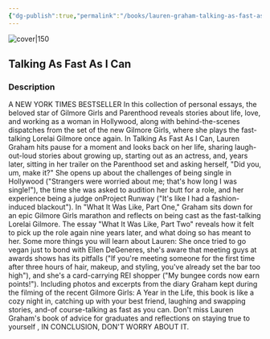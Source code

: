 ```yaml
---
{"dg-publish":true,"permalink":"/books/lauren-graham-talking-as-fast-as-i-can/","title":"\"Talking As Fast As I Can\"","tags":["essay","autobiography"]}
---
```




![cover|150](http://books.google.com/books/content?id=lob1DAAAQBAJ&printsec=frontcover&img=1&zoom=1&edge=curl&source=gbs_api)

## Talking As Fast As I Can

### Description

A NEW YORK TIMES BESTSELLER In this collection of personal essays, the beloved star of Gilmore Girls and Parenthood reveals stories about life, love, and working as a woman in Hollywood, along with behind-the-scenes dispatches from the set of the new Gilmore Girls, where she plays the fast-talking Lorelai Gilmore once again. In Talking As Fast As I Can, Lauren Graham hits pause for a moment and looks back on her life, sharing laugh-out-loud stories about growing up, starting out as an actress, and, years later, sitting in her trailer on the Parenthood set and asking herself, "Did you, um, make it?" She opens up about the challenges of being single in Hollywood ("Strangers were worried about me; that's how long I was single!"), the time she was asked to audition her butt for a role, and her experience being a judge onProject Runway ("It's like I had a fashion-induced blackout"). In "What It Was Like, Part One," Graham sits down for an epic Gilmore Girls marathon and reflects on being cast as the fast-talking Lorelai Gilmore. The essay "What It Was Like, Part Two" reveals how it felt to pick up the role again nine years later, and what doing so has meant to her. Some more things you will learn about Lauren: She once tried to go vegan just to bond with Ellen DeGeneres, she's aware that meeting guys at awards shows has its pitfalls ("If you're meeting someone for the first time after three hours of hair, makeup, and styling, you've already set the bar too high"), and she's a card-carrying REI shopper ("My bungee cords now earn points!"). Including photos and excerpts from the diary Graham kept during the filming of the recent Gilmore Girls: A Year in the Life, this book is like a cozy night in, catching up with your best friend, laughing and swapping stories, and-of course-talking as fast as you can. Don't miss Lauren Graham's book of advice for graduates and reflections on staying true to yourself , IN CONCLUSION, DON'T WORRY ABOUT IT.
```